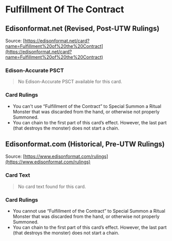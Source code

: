 # Fulfillment Of The Contract

## Edisonformat.net (Revised, Post-UTW Rulings)

Source: [https://edisonformat.net/card?name=Fulfillment%20of%20the%20Contract](https://edisonformat.net/card?name=Fulfillment%20of%20the%20Contract)

### Edison-Accurate PSCT

> No Edison-Accurate PSCT available for this card.

### Card Rulings

*   You can't use “Fulfillment of the Contract” to Special Summon a Ritual Monster that was discarded from the hand, or otherwise not properly Summoned.
*   You can chain to the first part of this card’s effect. However, the last part (that destroys the monster) does not start a chain.


## Edisonformat.com (Historical, Pre-UTW Rulings)

Source: [https://www.edisonformat.com/rulings](https://www.edisonformat.com/rulings)

### Card Text

> No card text found for this card.

### Card Rulings

*   You cannot use “Fulfillment of the Contract” to Special Summon a Ritual Monster that was discarded from the hand, or otherwise not properly Summoned.
*   You can chain to the first part of this card’s effect. However, the last part (that destroys the monster) does not start a chain.


